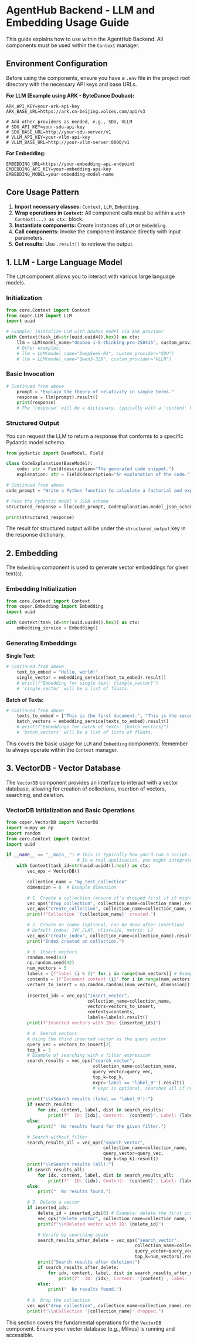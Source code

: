 # AgentHub Backend - LLM and Embedding Usage Guide

This guide explains how to use within the AgentHub Backend. All components must be used within the `Context` manager.

## Environment Configuration

Before using the components, ensure you have a `.env` file in the project root directory with the necessary API keys and base URLs.

**For LLM (Example using ARK - ByteDance Doubao):**

```env
ARK_API_KEY=your-ark-api-key
ARK_BASE_URL=https://ark.cn-beijing.volces.com/api/v3

# Add other providers as needed, e.g., SDU, VLLM
# SDU_API_KEY=your-sdu-api-key
# SDU_BASE_URL=http://your-sdu-server/v1
# VLLM_API_KEY=your-vllm-api-key
# VLLM_BASE_URL=http://your-vllm-server:8000/v1
```

**For Embedding:**

```env
EMBEDDING_URL=https://your-embedding-api-endpoint
EMBEDDING_API_KEY=your-embedding-api-key
EMBEDDING_MODEL=your-embedding-model-name
```

## Core Usage Pattern

1. **Import necessary classes:** `Context`, `LLM`, `Embedding`.
2. **Wrap operations in `Context`:** All component calls must be within a `with Context(...) as ctx:` block.
3. **Instantiate components:** Create instances of `LLM` or `Embedding`.
4. **Call components:** Invoke the component instance directly with input parameters.
5. **Get results:** Use `.result()` to retrieve the output.

## 1. LLM - Large Language Model

The `LLM` component allows you to interact with various large language models.

### Initialization

```python
from core.Context import Context
from coper.LLM import LLM
import uuid

# Example: Initialize LLM with Doubao model via ARK provider
with Context(task_id=str(uuid.uuid4().hex)) as ctx:
    llm = LLM(model_name="doubao-1-5-thinking-pro-250415", custom_provider="ARK")
    # Other examples:
    # llm = LLM(model_name="DeepSeek-R1", custom_provider="SDU")
    # llm = LLM(model_name="Qwen3-32B", custom_provider="VLLM")
```

### Basic Invocation

```python
# Continued from above
    prompt = "Explain the theory of relativity in simple terms."
    response = llm(prompt).result()
    print(response)
    # The 'response' will be a dictionary, typically with a 'content' key for the main text.
```

### Structured Output

You can request the LLM to return a response that conforms to a specific Pydantic model schema.

```python
from pydantic import BaseModel, Field

class CodeExplanation(BaseModel):
    code: str = Field(description="The generated code snippet.")
    explanation: str = Field(description="An explanation of the code.")

# Continued from above
code_prompt = "Write a Python function to calculate a factorial and explain it."

# Pass the Pydantic model's JSON schema
structured_response = llm(code_prompt, CodeExplanation.model_json_schema()).result()

print(structured_response)
```

The result for structured output will be under the `structured_output` key in the response dictionary.

## 2. Embedding

The `Embedding` component is used to generate vector embeddings for given text(s).

### Embedding Initialization

```python
from core.Context import Context
from coper.Embedding import Embedding
import uuid

with Context(task_id=str(uuid.uuid4().hex)) as ctx:
    embedding_service = Embedding()
```

### Generating Embeddings

**Single Text:**

```python
# Continued from above
    text_to_embed = "Hello, world!"
    single_vector = embedding_service(text_to_embed).result()
    # print(f"Embedding for single text: {single_vector}")
    # 'single_vector' will be a list of floats.
```

**Batch of Texts:**

```python
# Continued from above
    texts_to_embed = ["This is the first document.", "This is the second document."]
    batch_vectors = embedding_service(texts_to_embed).result()
    # print(f"Embeddings for batch of texts: {batch_vectors}")
    # 'batch_vectors' will be a list of lists of floats.
```

This covers the basic usage for `LLM` and `Embedding` components. Remember to always operate within the `Context` manager.

## 3. VectorDB - Vector Database

The `VectorDB` component provides an interface to interact with a vector database, allowing for creation of collections, insertion of vectors, searching, and deletion.

### VectorDB Initialization and Basic Operations

```python
from coper.VectorDB import VectorDB
import numpy as np
import random
from core.Context import Context
import uuid

if __name__ == "__main__": # This is typically how you'd run a script.
                           # In a real application, you might integrate this into a larger flow.
    with Context(task_id=str(uuid.uuid4().hex)) as ctx:
        vec_ops = VectorDB()

        collection_name = "my_test_collection"
        dimension = 8  # Example dimension

        # 1. Create a collection (ensure it's dropped first if it might exist)
        vec_ops("drop_collection", collection_name=collection_name).result()
        vec_ops("create_collection", collection_name=collection_name, dimension=dimension).result()
        print(f"Collection '{collection_name}' created.")

        # 2. Create an index (optional, can be done after insertion)
        # Default index: IVF_FLAT, nlist=128, metric: L2
        vec_ops("create_index", collection_name=collection_name).result()
        print("Index created on collection.")

        # 3. Insert vectors
        random.seed(42)
        np.random.seed(42)
        num_vectors = 5
        labels = [f"label_{i % 2}" for i in range(num_vectors)] # Example labels
        contents = [f"Document content {i}" for i in range(num_vectors)]
        vectors_to_insert = np.random.random((num_vectors, dimension)).tolist()
        
        inserted_ids = vec_ops("insert_vector", 
                               collection_name=collection_name, 
                               vectors=vectors_to_insert, 
                               contents=contents, 
                               labels=labels).result()
        print(f"Inserted vectors with IDs: {inserted_ids}")

        # 4. Search vectors
        # Using the third inserted vector as the query vector
        query_vec = vectors_to_insert[2] 
        top_k = 3
        # Example of searching with a filter expression
        search_results = vec_ops("search_vector", 
                                 collection_name=collection_name, 
                                 query_vector=query_vec, 
                                 top_k=top_k,
                                 expr='label == "label_0"').result() 
                                 # expr is optional, searches all if not provided or if filter is not needed
        
        print("\\nSearch results (label == 'label_0'):")
        if search_results:
            for idx, content, label, dist in search_results:
                print(f"  ID: {idx}, Content: '{content}', Label: {label}, Distance: {dist:.4f}")
        else:
            print("  No results found for the given filter.")

        # Search without filter
        search_results_all = vec_ops("search_vector", 
                                     collection_name=collection_name, 
                                     query_vector=query_vec, 
                                     top_k=top_k).result()
        print("\\nSearch results (all):")
        if search_results_all:
            for idx, content, label, dist in search_results_all:
                print(f"  ID: {idx}, Content: '{content}', Label: {label}, Distance: {dist:.4f}")
        else:
            print("  No results found.")

        # 5. Delete a vector
        if inserted_ids:
            delete_id = inserted_ids[0] # Example: delete the first inserted vector
            vec_ops("delete_vector", collection_name=collection_name, vector_id=delete_id).result()
            print(f"\\nDeleted vector with ID: {delete_id}")

            # Verify by searching again
            search_results_after_delete = vec_ops("search_vector", 
                                                 collection_name=collection_name, 
                                                 query_vector=query_vec, 
                                                 top_k=num_vectors).result() # search more to see effect
            print("Search results after deletion:")
            if search_results_after_delete:
                for idx, content, label, dist in search_results_after_delete:
                    print(f"  ID: {idx}, Content: '{content}', Label: {label}, Distance: {dist:.4f}")
            else:
                print("  No results found.")
        
        # 6. Drop the collection
        vec_ops("drop_collection", collection_name=collection_name).result()
        print(f"\\nCollection '{collection_name}' dropped.")

```

This section covers the fundamental operations for the `VectorDB` component. Ensure your vector database (e.g., Milvus) is running and accessible.
